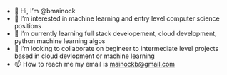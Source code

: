 - 👋 Hi, I’m @bmainock
- 👀 I’m interested in machine learning and entry level computer science positions
- 🌱 I’m currently learning full stack developement, cloud development, python machine learning algos
- 💞️ I’m looking to collaborate on begineer to intermediate level projects based in cloud devlopment or machine learning
- 📫 How to reach me my email is mainockb@gmail.com
